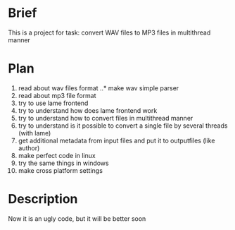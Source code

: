 # Brief
This is a project for task: convert WAV files to MP3 files in multithread manner

# Plan

1. read about wav files format
..* make wav simple parser
2. read about mp3 file format
3. try to use lame frontend
4. try to understand how does lame frontend work
5. try to understand how to convert files in multithread manner
6. try to understand is it possible to convert a single file by several threads (with lame)
7. get additional metadata from input files and put it to outputfiles (like author)
8. make perfect code in linux
9. try the same things in windows
10. make cross platform settings


# Description

Now it is an ugly code, but it will be better soon